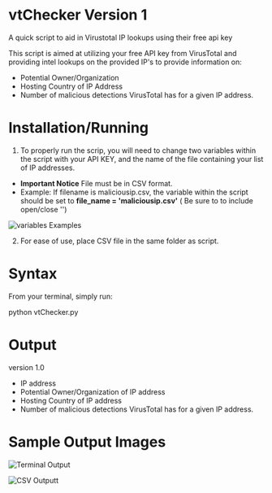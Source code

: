 # vtChecker Version 1
A quick script to aid in Virustotal IP lookups using their free api key

This script is aimed at utilizing your free API key from VirusTotal and providing intel lookups on the provided IP's to provide information on:

- Potential Owner/Organization
- Hosting Country of IP Address
- Number of malicious detections VirusTotal has for a given IP address.
  


# Installation/Running

1.  To properly run the scrip, you will need to change two variables within the script with your API KEY, and the name of the file containing your list of IP addresses. 

- **Important Notice** File must be in CSV format.
- Example: If filename is maliciousip.csv, the variable within the script should be set to **file_name = 'maliciousip.csv'** ( Be sure to to include open/close '')

![variables Examples](https://github.com/cybersecurebyte/vtchecker/blob/main/variables.png)

2. For ease of use, place CSV file in the same folder as script.



# Syntax

From your terminal, simply run:

 python vtChecker.py 


# Output

version 1.0
- IP address
- Potential Owner/Organization of IP address
- Hosting Country of IP address
- Number of malicious detections VirusTotal has for a given IP address.
  
  
# Sample Output Images

![Terminal Output ](https://github.com/cybersecurebyte/vtchecker/blob/main/terminal.png)


![CSV Outputt ](https://github.com/cybersecurebyte/vtchecker/blob/main/csv.png)






  



